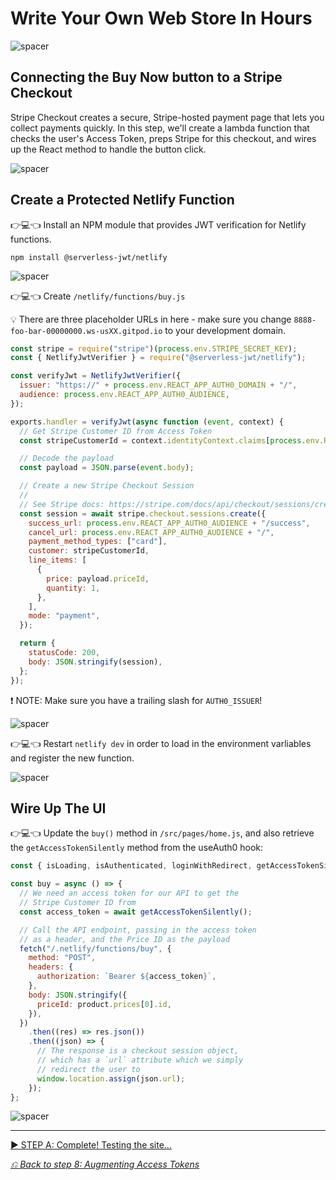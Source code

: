 # Write Your Own Web Store In Hours

![spacer](workshop-assets/readme-images/spacer.png)

## Connecting the Buy Now button to a Stripe Checkout

Stripe Checkout creates a secure, Stripe-hosted payment page that lets you collect payments quickly. In this step, we'll create a lambda function that checks the user's Access Token, preps Stripe for this checkout, and wires up the React method to handle the button click.

![spacer](workshop-assets/readme-images/spacer.png)

## Create a Protected Netlify Function

👉💻👈 Install an NPM module that provides JWT verification for Netlify functions.

```
npm install @serverless-jwt/netlify
```

![spacer](workshop-assets/readme-images/spacer.png)

👉💻👈 Create `/netlify/functions/buy.js`

💡 There are three placeholder URLs in here - make sure you change `8888-foo-bar-00000000.ws-usXX.gitpod.io` to your development domain.

```javascript
const stripe = require("stripe")(process.env.STRIPE_SECRET_KEY);
const { NetlifyJwtVerifier } = require("@serverless-jwt/netlify");

const verifyJwt = NetlifyJwtVerifier({
  issuer: "https://" + process.env.REACT_APP_AUTH0_DOMAIN + "/",
  audience: process.env.REACT_APP_AUTH0_AUDIENCE,
});

exports.handler = verifyJwt(async function (event, context) {
  // Get Stripe Customer ID from Access Token
  const stripeCustomerId = context.identityContext.claims[process.env.REACT_APP_AUTH0_AUDIENCE + "/stripe_customer_id"];

  // Decode the payload
  const payload = JSON.parse(event.body);

  // Create a new Stripe Checkout Session
  //
  // See Stripe docs: https://stripe.com/docs/api/checkout/sessions/create
  const session = await stripe.checkout.sessions.create({
    success_url: process.env.REACT_APP_AUTH0_AUDIENCE + "/success",
    cancel_url: process.env.REACT_APP_AUTH0_AUDIENCE + "/",
    payment_method_types: ["card"],
    customer: stripeCustomerId,
    line_items: [
      {
        price: payload.priceId,
        quantity: 1,
      },
    ],
    mode: "payment",
  });

  return {
    statusCode: 200,
    body: JSON.stringify(session),
  };
});
```

❗ NOTE: Make sure you have a trailing slash for `AUTH0_ISSUER`!

![spacer](workshop-assets/readme-images/spacer.png)

👉💻👈 Restart `netlify dev` in order to load in the environment varliables and register the new function.

![spacer](workshop-assets/readme-images/spacer.png)

## Wire Up The UI

👉💻👈 Update the `buy()` method in `/src/pages/home.js`, and also retrieve the `getAccessTokenSilently` method from the useAuth0 hook:

```javascript
const { isLoading, isAuthenticated, loginWithRedirect, getAccessTokenSilently } = useAuth0();

const buy = async () => {
  // We need an access token for our API to get the
  // Stripe Customer ID from
  const access_token = await getAccessTokenSilently();

  // Call the API endpoint, passing in the access token
  // as a header, and the Price ID as the payload
  fetch("/.netlify/functions/buy", {
    method: "POST",
    headers: {
      authorization: `Bearer ${access_token}`,
    },
    body: JSON.stringify({
      priceId: product.prices[0].id,
    }),
  })
    .then((res) => res.json())
    .then((json) => {
      // The response is a checkout session object,
      // which has a `url` attribute which we simply
      // redirect the user to
      window.location.assign(json.url);
    });
};
```

![spacer](workshop-assets/readme-images/spacer.png)

---

[▶️ STEP A: Complete! Testing the site...](./STEP-A-COMPLETION.md)

_[⎌ Back to step 8: Augmenting Access Tokens](./STEP-8-AUGMENTING-THE-ACCESS-TOKENSTARTING-A-STRIPE-CHECKOUT.md)_
